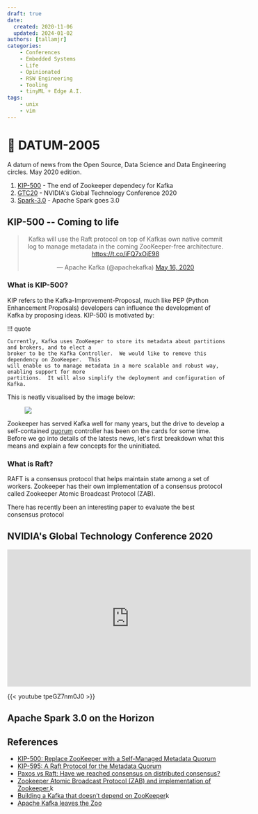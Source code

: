 ```yaml
---
draft: true
date:
  created: 2020-11-06
  updated: 2024-01-02
authors: [tallamjr]
categories:
    - Conferences
    - Embedded Systems
    - Life
    - Opinionated
    - RSW Engineering
    - Tooling
    - tinyML + Edge A.I.
tags:
    - unix
    - vim
---
```


# 📰 **DATUM-2005**

A datum of news from the Open Source, Data Science and Data Engineering circles. May 2020
edition.

<!-- more -->

1. [KIP-500](#kip500) - The end of Zookeeper dependecy for Kafka
2. [GTC20](#gtc20) - NVIDIA's Global Technology Conference 2020
3. [Spark-3.0](#gtc20) - Apache Spark goes 3.0

## <a name="kip500"></a>KIP-500 -- Coming to life

<center>
<blockquote class="twitter-tweet"><p lang="en" dir="ltr">Kafka will use the Raft protocol on top of Kafkas own native commit log to manage metadata in the coming ZooKeeper-free architecture. <a href="https://t.co/iFQ7xOjE98">https://t.co/iFQ7xOjE98</a></p>&mdash; Apache Kafka (@apachekafka) <a href="https://twitter.com/apachekafka/status/1261786929101565952?ref_src=twsrc%5Etfw">May 16, 2020</a></blockquote> <script async src="https://platform.twitter.com/widgets.js" charset="utf-8"></script>
</center>

### What is KIP-500?

KIP refers to the Kafka-Improvement-Proposal, much like PEP (Python Enhancement Proposals)
developers can influence the development of Kafka by proposing ideas. KIP-500 is motivated by:

!!! quote

    Currently, Kafka uses ZooKeeper to store its metadata about partitions and brokers, and to elect a
    broker to be the Kafka Controller.  We would like to remove this dependency on ZooKeeper.  This
    will enable us to manage metadata in a more scalable and robust way, enabling support for more
    partitions.  It will also simplify the deployment and configuration of Kafka.

This is neatly visualised by the image below:

<figure markdown>
<figcaption markdown>
<img src="https://cwiki.apache.org/confluence/download/attachments/123898922/a.png?version=1&modificationDate=1564694752000&api=v2" class="alignright">
</figcaption>
</figure>

Zookeeper has served Kafka well for many years, but the drive to develop a self-contained <a
href="#" class="tooltip tooltip-left" title="the minimum number of members of an assembly or society that must be
present at any of its meetings to make the proceedings of that meeting valid.">quorum</a> controller
has been on the cards for some time. Before we go into details of the latests news, let's first
breakdown what this means and explain a few concepts for the uninitiated.

### What is Raft?

RAFT is a consensus protocol that helps maintain state among a set of workers. Zookeeper has their
own implementation of a consensus protocol called Zookeeper Atomic Broadcast Protocol (ZAB).

There has recently been an interesting paper to evaluate the best consensus protocol

## NVIDIA's Global Technology Conference 2020<a name="gtc20"></a>

<center>
<iframe width="560" height="315" src="https://www.youtube.com/embed/tpeGZ7nm0J0" title="YouTube video player" frameborder="0" allow="accelerometer; autoplay; clipboard-write; encrypted-media; gyroscope; picture-in-picture" allowfullscreen></iframe>
</center>

{{< youtube tpeGZ7nm0J0 >}}

## Apache Spark 3.0 on the Horizon


## References

* [KIP-500: Replace ZooKeeper with a Self-Managed Metadata Quorum](https://cwiki.apache.org/confluence/display/KAFKA/KIP-500%3A+Replace+ZooKeeper+with+a+Self-Managed+Metadata+Quorum)
* [KIP-595: A Raft Protocol for the Metadata Quorum](https://cwiki.apache.org/confluence/display/KAFKA/KIP-595%3A+A+Raft+Protocol+for+the+Metadata+Quorum)
* [Paxos vs Raft: Have we reached consensus on distributed consensus?](https://arxiv.org/pdf/2004.05074.pdf)
* [Zookeeper Atomic Broadcast Protocol (ZAB) and implementation of Zookeeper.](https://www.cloudkarafka.com/blog/2018-07-04-cloudkarafka-zab.html)k
* [Building a Kafka that doesn’t depend on ZooKeeper](https://thehoard.blog/building-a-kafka-that-doesnt-depend-on-zookeeper-2c4701b6e961)k
* [Apache Kafka leaves the Zoo](https://medium.com/@lukasz.antoniak/apache-kafka-leaves-the-zoo-bef529ba82b7)



<!-- {{< figure src="/blog/img/posts/2016-11-12-Matlab-R-Julia-Notebooks/newprojectlist.png" class="alignright">}} -->

<!-- ```python -->
<!-- print(f"Numpy: {np.__version__}") -->
<!-- ``` -->

<!-- Say if I said something here -->

<!-- ```bash -->
<!-- $ echo "Hello World!" -->
<!-- ``` -->

<!-- ```scala -->
<!-- println("hello") -->
<!-- def somefunction(col: String) -->

<!-- val mate = Int 5 -->
<!-- ``` -->



